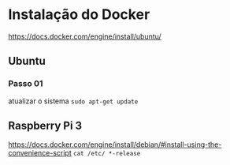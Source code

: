 # Instalação do Docker
https://docs.docker.com/engine/install/ubuntu/

## Ubuntu
###  Passo 01
atualizar o sistema
```sudo apt-get update```




## Raspberry Pi 3
https://docs.docker.com/engine/install/debian/#install-using-the-convenience-script
```cat /etc/ *-release```

